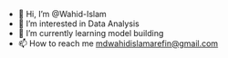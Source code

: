 - 👋 Hi, I’m @Wahid-Islam
- 👀 I’m interested in Data Analysis
- 🌱 I’m currently learning model building
- 📫 How to reach me mdwahidislamarefin@gmail.com

<!---
Wahid-Islam/Wahid-Islam is a ✨ special ✨ repository because its `README.md` (this file) appears on your GitHub profile.
You can click the Preview link to take a look at your changes.
--->
